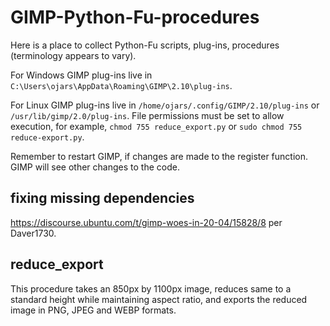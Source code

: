 # GIMP-Python-Fu-procedures
Here is a place to collect Python-Fu scripts, plug-ins, procedures (terminology appears to vary).

For Windows GIMP plug-ins live in ```C:\Users\ojars\AppData\Roaming\GIMP\2.10\plug-ins```.

For Linux GIMP plug-ins live in ```/home/ojars/.config/GIMP/2.10/plug-ins``` or ```/usr/lib/gimp/2.0/plug-ins```. File permissions must be set to allow execution, for example, ```chmod 755 reduce_export.py``` or ```sudo chmod 755 reduce-export.py```.

Remember to restart GIMP, if changes are made to the register function. GIMP will see other changes to the code.

## fixing missing dependencies
https://discourse.ubuntu.com/t/gimp-woes-in-20-04/15828/8 per Daver1730.

## reduce_export
This procedure takes an 850px by 1100px image, reduces same to a standard height while maintaining aspect ratio, and exports the reduced image in PNG, JPEG and WEBP formats.
